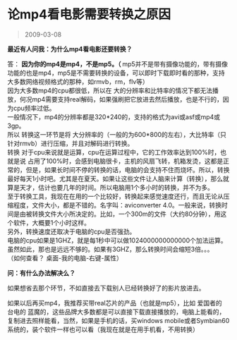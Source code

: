 # 论mp4看电影需要转换之原因 

> 2009-03-08

<div class="pcs-article-content_ptkaiapt4bxy_baiduscarticle" id="detailArticleContent_ptkaiapt4bxy_baiduscarticle">
 <p>
  <strong>
   最近有人问我：为什么mp4看电影还要转换？
  </strong>
 </p>
 <p>
  答：
  <strong>
   因为你的mp4是mp4，不是mp5。（
  </strong>
  mp5并不是带有摄像功能的，带有摄像功能的也是mp4，mp5是不需要转换的设备，可以即时下载即时看的那种，支持大多数网络视频格式的那种，如rmvb，rm，flv等）
  <br/>
  因为大多数mp4的cpu都很低，所以在 大的分辨率和比特率的情况下都无法播放，何况mp4需要支持real解码，如果强刷把它放进去然后播放，也是不行的，因为cpu频率过低。
  <br/>
  一般情况下，mp4的分辨率都是320*240的，支持的格式为avi或asf或mp4或3gp。
  <br/>
  所以 转换这一环节是将 大分辨率的（一般的为600*800的左右），大比特率（只针对rmvb）进行压缩，并且对解码进行转换。
  <br/>
  转换 对于cpu来说就是运算，cpu在运算过程中，它的工作效率达到100%时，也就是说 占用了100%时，会感到电脑很卡，主机的风扇飞转，机箱发烫，这都是正常的，但是，如果长时间不停的转换的话，电脑的会支持不住而烧坏。所以，转换最好每天1小时吧。尤其是在夏天。如果让这些文件让人脑来计算（转换），那么就算是天才，估计也要几年的时间。所以电脑用1个多小时的转换，并不为多。
  <br/>
  至于转换工具，我现在在用的一个比较好，转换起来感觉速度还行，而且无论从压缩程度，文件大小，都是不错的。名字叫：aviconverter 4.0。一般来说，转换时间是由被转换文件大小所决定的。比如，一个300m的文件（大约80分钟），用这个软件，大概要1个小时这样。
  <br/>
  另外，转换速度还取决于电脑的cpu是否强劲。
  <br/>
  电脑的cpu如果是1GHZ，就是每1秒中可以做1024000000000000个加法运算。
  <br/>
  虽然如此，那也是远远不够的。如果有3GHZ，那么转换时间会缩短3倍。。。
  <br/>
  （如何查看？ 桌面-我的电脑-右键-属性）
 </p>
 <p>
  <strong>
   问：有什么办法解决么？
  </strong>
 </p>
 <p>
  如果想省去那个环节，不如直接去下载别人已经转换好了的影片放进去。
 </p>
 <p>
  如果以后再买mp4，我推荐买带real芯片的产品（也就是mp5），比如 爱国者的 台电的 蓝魔的，这些品牌大多数都是可以直接下载直接播放的，电脑上能看的，复制进去照样能看，当然，如果是手机的话，买windows mobile或者Symbian60系统的，装个软件一样也可以看（我现在就是在用手机看，不用转换）
 </p>
</div>


